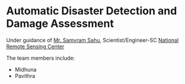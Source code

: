 # Automatic Disaster Detection and Damage Assessment


Under guidance of [Mr. Samvram Sahu](https://www.facebook.com/samvram), Scientist/Engineer-SC [National Remote Sensing Center](https://www.nrsc.gov.in/)

The team members include:
* Midhuna
* Pavithra

